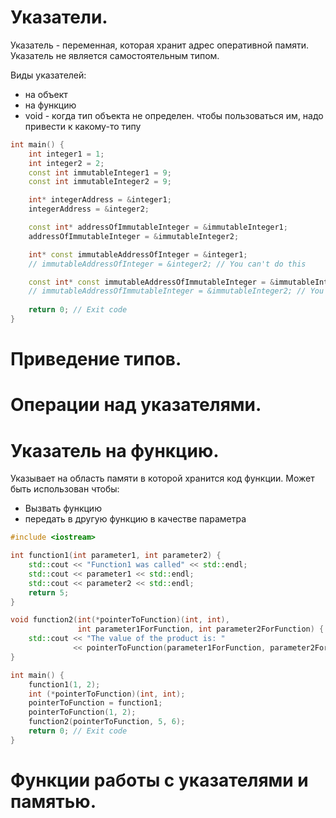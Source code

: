 # Указатели. 

Указатель - переменная, которая хранит адрес оперативной памяти. Указатель не является самостоятельным типом.

Виды указателей:
- на объект
- на функцию
- void - когда тип объекта не определен. чтобы пользоваться им, надо привести к какому-то типу

```cpp
int main() {
    int integer1 = 1;
    int integer2 = 2;
    const int immutableInteger1 = 9;
    const int immutableInteger2 = 9;

    int* integerAddress = &integer1;
    integerAddress = &integer2;

    const int* addressOfImmutableInteger = &immutableInteger1;
    addressOfImmutableInteger = &immutableInteger2;

    int* const immutableAddressOfInteger = &integer1;
    // immutableAddressOfInteger = &integer2; // You can't do this

    const int* const immutableAddressOfImmutableInteger = &immutableInteger1;
    // immutableAddressOfImmutableInteger = &immutableInteger2; // You can't do this
    
    return 0; // Exit code
}
```


# Приведение типов. 

# Операции над указателями. 

# Указатель на функцию. 

Указывает на область памяти в которой хранится код функции. Может быть использован чтобы:
- Вызвать функцию
- передать в другую функцию в качестве параметра

```cpp
#include <iostream>

int function1(int parameter1, int parameter2) {
    std::cout << "Function1 was called" << std::endl;
    std::cout << parameter1 << std::endl;
    std::cout << parameter2 << std::endl;
    return 5;
}

void function2(int(*pointerToFunction)(int, int),
               int parameter1ForFunction, int parameter2ForFunction) {
    std::cout << "The value of the product is: "
              << pointerToFunction(parameter1ForFunction, parameter2ForFunction);
}

int main() {
    function1(1, 2);
    int (*pointerToFunction)(int, int);
    pointerToFunction = function1;
    pointerToFunction(1, 2);
    function2(pointerToFunction, 5, 6);
    return 0; // Exit code
}
```

# Функции работы с указателями и памятью.